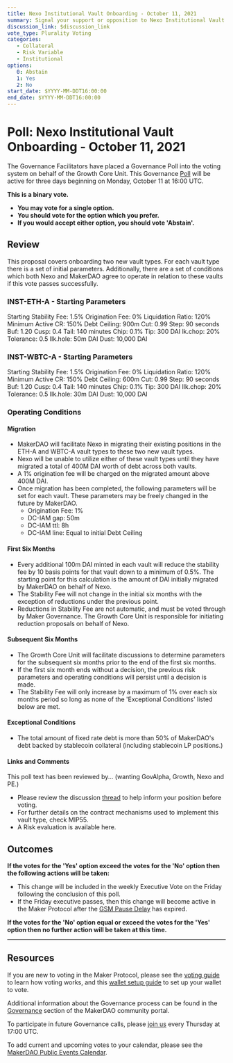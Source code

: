 ```yaml
---
title: Nexo Institutional Vault Onboarding - October 11, 2021
summary: Signal your support or opposition to Nexo Institutional Vault Onboarding.
discussion_link: $discussion_link
vote_type: Plurality Voting
categories:
   - Collateral
   - Risk Variable
   - Institutional
options:
   0: Abstain
   1: Yes
   2: No
start_date: $YYYY-MM-DDT16:00:00
end_date: $YYYY-MM-DDT16:00:00
---
```

# Poll: Nexo Institutional Vault Onboarding - October 11, 2021

The Governance Facilitators have placed a Governance Poll into the voting system on behalf of the Growth Core Unit. This Governance [Poll](https://community-development.makerdao.com/en/learn/governance/on-chain-gov) will be active for three days beginning on Monday, October 11 at 16:00 UTC.

**This is a binary vote.** 
- **You may vote for a single option.** 
- **You should vote for the option which you prefer.**
- **If you would accept either option, you should vote 'Abstain'.**

## Review

This proposal covers onboarding two new vault types. For each vault type there is a set of initial parameters. Additionally, there are a set of conditions which both Nexo and MakerDAO agree to operate in relation to these vaults if this vote passes successfully. 

### INST-ETH-A - Starting Parameters
Starting Stability Fee: 1.5%
Origination Fee: 0%
Liquidation Ratio: 120%
Minimum Active CR: 150%
Debt Ceiling: 900m
Cut: 0.99
Step: 90 seconds
Buf: 1.20
Cusp: 0.4
Tail: 140 minutes
Chip: 0.1%
Tip: 300 DAI
lk.chop: 20%
Tolerance: 0.5
Ilk.hole: 50m DAI
Dust: 10,000 DAI

### INST-WBTC-A - Starting Parameters
Starting Stability Fee: 1.5%
Origination Fee: 0%
Liquidation Ratio: 120%
Minimum Active CR: 150%
Debt Ceiling: 600m
Cut: 0.99
Step: 90 seconds
Buf: 1.20
Cusp: 0.4
Tail: 140 minutes
Chip: 0.1%
Tip: 300 DAI
Ilk.chop: 20%
Tolerance: 0.5
Ilk.hole: 30m DAI
Dust: 10,000 DAI

### Operating Conditions

#### Migration
* MakerDAO will facilitate Nexo in migrating their existing positions in the ETH-A and WBTC-A vault types to these two new vault types.
* Nexo will be unable to utilize either of these vault types until they have migrated a total of 400M DAI worth of debt across both vaults.
* A 1% origination fee will be charged on the migrated amount above 400M DAI.
* Once migration has been completed, the following parameters will be set for each vault. These parameters may be freely changed in the future by MakerDAO.
	* Origination Fee: 1%
	* DC-IAM gap: 50m
	* DC-IAM ttl: 8h
	* DC-IAM line: Equal to initial Debt Ceiling

#### First Six Months
* Every additional 100m DAI minted in each vault will reduce the stability fee by 10 basis points for that vault down to a minimum of 0.5%. The starting point for this calculation is the amount of DAI initially migrated by MakerDAO on behalf of Nexo.
* The Stability Fee will not change in the initial six months with the exception of reductions under the previous point.
* Reductions in Stability Fee are not automatic, and must be voted through by Maker Governance. The Growth Core Unit is responsible for initiating reduction proposals on behalf of Nexo.

#### Subsequent Six Months
* The Growth Core Unit will facilitate discussions to determine parameters for the subsequent six months prior to the end of the first six months.
* If the first six month ends without a decision, the previous risk parameters and operating conditions will persist until a decision is made.
* The Stability Fee will only increase by a maximum of 1% over each six months period so long as none of the 'Exceptional Conditions' listed below are met.

#### Exceptional Conditions
* The total amount of fixed rate debt is more than 50% of MakerDAO's debt backed by stablecoin collateral (including stablecoin LP positions.)

#### Links and Comments
This poll text has been reviewed by... (wanting GovAlpha, Growth, Nexo and PE.)

* Please review the discussion [thread]($discussion_link) to help inform your position before voting. 
* For further details on the contract mechanisms used to implement this vault type, check MIP55.
* A Risk evaluation is available here.

## Outcomes

**If the votes for the 'Yes' option exceed the votes for the 'No' option then the following actions will be taken:**
* This change will be included in the weekly Executive Vote on the Friday following the conclusion of this poll.
* If the Friday executive passes, then this change will become active in the Maker Protocol after the [GSM Pause Delay](https://community-development.makerdao.com/en/learn/governance/param-gsm-pause-delay) has expired.

**If the votes for the 'No' option equal or exceed the votes for the 'Yes' option then no further action will be taken at this time.**

---

## Resources

If you are new to voting in the Maker Protocol, please see the [voting guide](https://community-development.makerdao.com/en/learn/governance/how-voting-works/) to learn how voting works, and this [wallet setup guide](https://community-development.makerdao.com/en/learn/governance/voting-setup/) to set up your wallet to vote.

Additional information about the Governance process can be found in the [Governance](https://community-development.makerdao.com/en/learn/governance) section of the MakerDAO community portal.

To participate in future Governance calls, please [join us](https://github.com/makerdao/community/tree/master/governance/governance-and-risk-meetings) every Thursday at 17:00 UTC.

To add current and upcoming votes to your calendar, please see the [MakerDAO Public Events Calendar](https://calendar.google.com/calendar/embed?src=makerdao.com_3efhm2ghipksegl009ktniomdk%40group.calendar.google.com&ctz=UTC&mode=week&showCalendars=0&showPrint=0).
